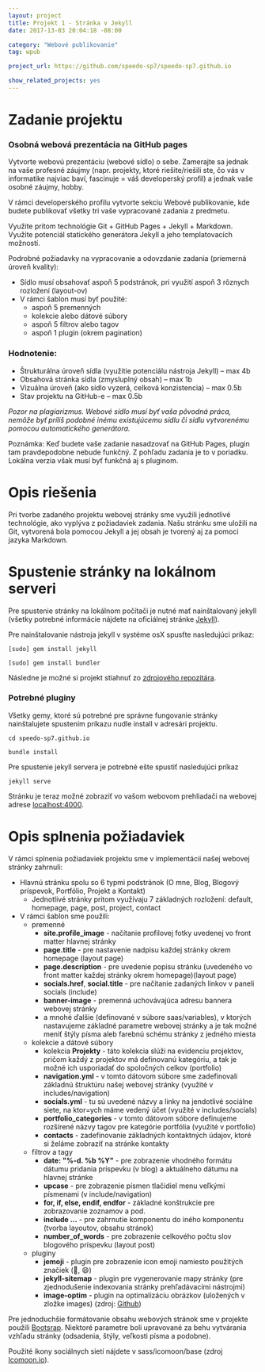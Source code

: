 ```yaml
---
layout: project
title: Projekt 1 - Stránka v Jekyll
date: 2017-13-03 20:04:18 -08:00

category: "Webové publikovanie"
tag: wpub

project_url: https://github.com/speedo-sp7/speedo-sp7.github.io

show_related_projects: yes
---
```


# Zadanie projektu

### Osobná webová prezentácia na GitHub pages

Vytvorte webovú prezentáciu (webové sídlo) o sebe. Zamerajte sa jednak na vaše profesné záujmy (napr. projekty, ktoré riešite/riešili ste, čo vás v informatike najviac baví, fascinuje = váš developerský profil) a jednak vaše osobné záujmy, hobby.

V rámci developerského profilu vytvorte sekciu Webové publikovanie, kde budete publikovať všetky tri vaše vypracované zadania z predmetu.

Využite pritom technológie Git + GitHub Pages + Jekyll + Markdown. Využite potenciál statického generátora Jekyll a jeho templatovacích možností.

Podrobné požiadavky na vypracovanie a odovzdanie zadania (priemerná úroveň kvality):

* Sídlo musí obsahovať aspoň 5 podstránok, pri využití aspoň 3 rôznych rozložení (layout-ov)
* V rámci šablon musí byť použité:
  * aspoň 5 premenných  
  * kolekcie alebo dátové súbory
  * aspoň 5 filtrov alebo tagov
  * aspoň 1 plugin (okrem pagination)

### Hodnotenie:

+ Štrukturálna úroveň sídla (využitie potenciálu nástroja Jekyll) – max 4b
+ Obsahová stránka sídla (zmysluplný obsah) – max 1b
+ Vizuálna úroveň (ako sídlo vyzerá, celková konzistencia) – max 0.5b
+ Stav projektu na GitHub-e – max 0.5b

_Pozor na plagiarizmus. Webové sídlo musí byť vaša pôvodná práca, nemôže byť príliš podobné inému existujúcemu sídlu či sídlu vytvorenému pomocou automatického generátora._

Poznámka: Keď budete vaše zadanie nasadzovať na GitHub Pages, plugin tam pravdepodobne nebude funkčný. Z pohľadu zadania je to v poriadku. Lokálna verzia však musí byť funkčná aj s pluginom.


# Opis riešenia

Pri tvorbe zadaného projektu webovej stránky sme využili jednotlivé technológie, ako vyplýva z požiadaviek zadania. Našu stránku sme uložili na Git, vytvorená bola pomocou Jekyll a jej obsah je tvorený aj za pomoci jazyka Markdown.

# Spustenie stránky na lokálnom serveri

Pre spustenie stránky na lokálnom počítači je nutné mať nainštalovaný jekyll (všetky potrebné informácie nájdete na oficiálnej stránke [Jekyll](https://jekyllrb.com/)).

Pre nainštalovanie nástroja jekyll v systéme osX spusťte nasledujúci príkaz:

```
[sudo] gem install jekyll

[sudo] gem install bundler
```

Následne je možné si projekt stiahnuť zo [zdrojového repozitára](https://github.com/speedo-sp7/speedo-sp7.github.io).


### Potrebné pluginy

Všetky gemy, ktoré sú potrebné pre správne fungovanie stránky nainštalujete spustením príkazu nudle install v adresári projektu.

```
cd speedo-sp7.github.io

bundle install
```

Pre spustenie jekyll servera je potrebné ešte spustiť nasledujúci príkaz

```
jekyll serve
```

Stránku je teraz možné zobraziť vo vašom webovom prehliadači na webovej adrese [localhost:4000](localhost:4000).


# Opis splnenia požiadaviek

V rámci splnenia požiadaviek projektu sme v implementácii našej webovej stránky zahrnuli:
* Hlavnú stránku spolu so 6 typmi podstránok (O mne, Blog, Blogový príspevok, Portfólio, Projekt a Kontakt)
  * Jednotlivé stránky pritom využívaju 7 základných rozložení: default, homepage, page, post, project, contact
* V rámci šablon sme použili:
  * premenné
    * **site.profile_image** - načítanie profilovej fotky uvedenej vo front matter hlavnej stránky
    * **page.title** - pre nastavenie nadpisu každej stránky okrem homepage (layout page)
    * **page.description** - pre uvedenie popisu stránku (uvedeného vo front matter každej stránky okrem homepage)(layout page)
    * **socials.href**, **social.title** - pre načítanie zadaných linkov v paneli socials (include)
    * **banner-image** - premenná uchovávajúca adresu bannera webovej stránky
    * a mnohé ďalšie (definované v súbore saas/variables), v ktorých nastavujeme základné parametre webovej stránky a je tak možné meniť štýly písma aleb farebnú schému stránky z jedného miesta
  * kolekcie a dátové súbory
    * kolekcia **Projekty** - táto kolekcia slúži na evidenciu projektov, pričom každý z projektov má definovanú kategóriu, a tak je možné ich usporiadať do spoločných celkov (portfolio)
    * **navigation.yml** - v tomto dátovom súbore sme zadefinovali základnú štruktúru našej webovej stránky (využité v includes/navigation)
    * **socials.yml** - tu sú uvedené názvy a linky na jendotlivé sociálne siete, na ktor=ych máme vedený účet (využité v includes/socials)
    * **portfolio_categories** - v tomto dátovom sóbore definujeme rozšírené názvy tagov pre kategórie portfólia (využité v portfolio)
    * **contacts** - zadefinovanie základných kontaktných údajov, ktoré si želáme zobraziť na stránke kontakty
  * filtrov a tagy
    * **date: "%-d. %b %Y"** - pre zobrazenie vhodného formátu dátumu pridania príspevku (v blog) a aktuálneho dátumu na hlavnej stránke
    * **upcase** - pre zobrazenie písmen tlačidiel menu veľkými písmenami (v include/navigation)
    * **for, if, else, endif, endfor** - základné konštrukcie pre zobrazovanie zoznamov a pod.
    * **include ...** - pre zahrnutie komponentu do iného komponentu (tvorba layoutov, obsahu stránok)
    * **number_of_words** - pre zobrazenie celkového počtu slov blogového príspevku (layout post)
  * pluginy
    * **jemoji** - plugin pre zobrazenie icon emoji namiesto použitých značiek (:wolf:, :smile:)
    * **jekyll-sitemap** - plugin pre vygenerovanie mapy stránky (pre zjednodušenie indexovania stránky prehľadávacími nástrojmi)
    * **image-optim** - plugin na optimalizáciu obrázkov (uložených v zložke images) (zdroj: [Github](https://github.com/chrisanthropic/image_optim-jekyll-plugin))


Pre jednoduchšie formátovanie obsahu webových stránok sme v projekte použili [Bootsrap](https://github.com/plusjade/jekyll-bootstrap). Niektoré parametre boli upravované za behu vytvárania vzhľadu stránky (odsadenia, štýly, veľkosti písma a podobne).

Použité ikony sociálnych sietí nájdete v sass/icomoon/base (zdroj [Icomoon.io](https://icomoon.io)).  
